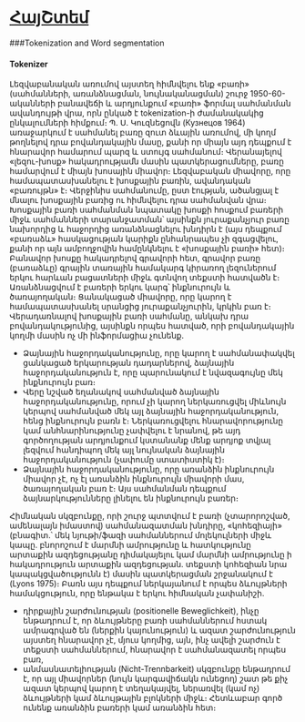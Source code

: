 # [ՀայՇտեմ](http://armtreebank.yerevann.com/)
###Tokenization and Word segmentation
#### Tokenizer

Լեզվաբանական առումով այստեղ հիմնվելու ենք «բառի» (սահմանների, առանձնացման, նույնականացման) շուրջ 1950-60-ականների բանավեճի և արդյունքում «բառի» ֆորմալ սահմանման ավանդույթի վրա, որն ընկած է tokenization-ի ժամանակակից ընկալումների հիմքում։
Պ. Ս. Կուզնեցովն (Кузнецов 1964) առաջարկում է սահմանել բառը զուտ ձևային առումով, մի կողմ թողնելով դրա բովանդակային մասը, քանի որ միայն այդ դեպքում է հնարավոր համարում պարզ և ստույգ սահմանում։ Վերանայելով «լեզու-խոսք» հակադրությամն մասին պատկերացումները, բառը համարվում է միայն խոսային միավոր։ Լեզվաբական միավորը, որը համապատասխանելու է խոսքային բառին, ավանդական «բառույթն» է։ Վերջինիս սահմանումը, ըստ էության, ածանցյալ է մնալու խոսքային բառից ու հիմնվելու դրա սահմանվան վրա։ Խոսքային բառի սահմանման նպատակը խոսքի հոսքում բառերի միջև սահմանների տարանջատման՝ այսինքն յուրաքանչյուր բառը նախորդից և հաջորդից առանձնացնելու խնդիրն է (այս դեպքում «բառաձև» հասկացության կարիքն ընհանրապես չի զգացվելու, քանի որ այն ամբողջովին համընկնելու է «խոսքային բառի» հետ)։ Բանավոր խոսքը հակադրելով գրավորի հետ, գրավոր բառը (բառաձևը) գրային տառային համակարգ կիրառող լեզուներում երկու հարևան բացատների միջև գտնվող տեքստի հատվածն է։ Առանձնացվում է բառերի երկու կարգ՝ ինքնուրույն և ծառայողական։ Ցանակացած միավորը, որը կարող է համապատասխանել սրանցից յուրաքանչյուրին, կրկին բառ է։ Վերադառնալով խոսքային բառի սահմանը, անկախ դրա բովանդակությունից, այսինքն որպես հատված, որի բովանդակային կողմի մասին ոչ մի ինֆորմացիա չունենք.
 - Ձայնային հաջորդականությունը, որը կարող է սահմանափակվել ցանկացած երկարության դադարներով, ձայնային հաջորդականություն է, որը պարունակում է նվազագույնը մեկ ինքնուրույն բառ։
 - Վերը նշված եղանակով սահմանված ձայնային հաջորդականությունը, որում չի կարող ներկառուցվել միևնույն կերպով սահմանված մեկ այլ ձայնային հաջորդականություն, հենց ինքնուրույն բառն է։
Ներկառուցվելու հնարավորությունը կամ անհնարինությունը չափվելու է նրանով, թե այդ գործողության արդյունքում կստանանք մենք արդյոք տվյալ լեզվում հանդիպող մեկ այլ նույնական ձայնային հաջորդականություն (չափումը ստատիստիկ է)։
 - Ձայնային հաջորդականությունը, որը առանձին ինքնուրույն միավոր չէ, ոչ էլ առանձին ինքնուրույն միավորի մաս, ծառայողական բառ է։
Այս սահմանման դեպքում ձայնարկությունները լինելու են ինքնուրույն բառեր։
 
Հիմնական սկզբունքը, որի շուրջ պտտվում է բառի (չտարորոշված, ամենալայն իմաստով) սահմանազատման խնդիրը, «կոհեզիայի» (բնագիտ.՝ մեկ նյութի/ֆազի սահմաններում մոլեկուլների միջև կապը. բնորոշում է մարմնի ամրությունը և հատկությունը արտաքին ազդեցությանը դիմակայելու կամ մարմնի ամրությունը ի հակադրություն արտաքին ազդեցության. տեքստի կոհեզիան նրա կապակցվածությունն է) մասին պատկերացման շրջանակում է (Lyons 1975)։ Բառն այս դեպքում ներկայանում է որպես ձևույթների համակցություն, որը ենթակա է երկու հիմնական չափանիշի.
 - դիրքային շարժունության (positionelle Beweglichkeit), ինչը ենթադրում է, որ ձևույթները բառի սահմաններում հստակ ամրագրված են (ներքին կայունություն) և ազատ շարժունություն այստեղ հնարավոր չէ, մյուս կողմից, այն, ինչ ավելի շարժուն է տեքստի սահմաններում, հնարավոր է սահմանազատել որպես բառ,
 - անմասնատելիության (Nicht-Trennbarkeit) սկզբունքը ենթադրում է, որ այլ միավորներ (նույն կարգավիճակն ունեցող) շատ թե քիչ ազատ կերպով կարող է տեղակայվել, ներառվել (կամ ոչ) ձևույթների կամ ձևույթային բլոկների միջև։ Հետևաբար գործ ունենք առանձին բառերի կամ առանձին հետ։